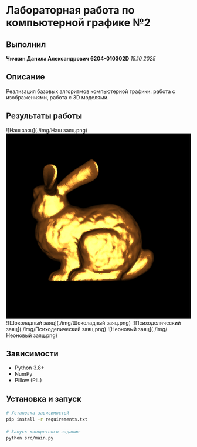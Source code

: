 # Лабораторная работа по компьютерной графике №2
## Выполнил
**Чичкин Данила Александрович**
**6204-010302D**
*15.10.2025*

## Описание
 Реализация базовых алгоритмов компьютерной графики: работа с изображениями, работа с 3D моделями.

## Результаты работы
![Наш заяц](./img/Наш заяц.png)
![Золотой заяц](./img/золотой-заяц.png)
![Шоколадный заяц](./img/Шоколадный заяц.png)
![Психоделический заяц](./img/Психоделический заяц.png)
![Неоновый заяц](./img/Неоновый заяц.png)

## Зависимости
- Python 3.8+
- NumPy
- Pillow (PIL)

## Установка и запуск

```bash
# Установка зависимостей
pip install -r requirements.txt

# Запуск конкретного задания
python src/main.py
```

